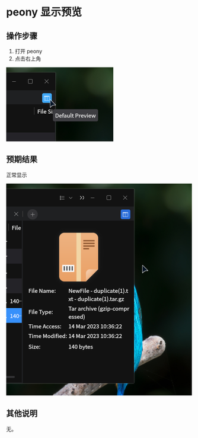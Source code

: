 # peony 显示预览
## 操作步骤

1. 打开 peony
2. 点击右上角

![peony-显示预览-1](./img/peony-显示预览-1.png)

## 预期结果
正常显示

![peony-显示预览-2.png](./img/peony-显示预览-2.png)

## 其他说明
无。
